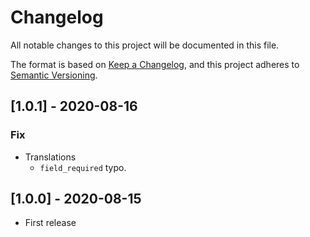 # Changelog

All notable changes to this project will be documented in this file.

The format is based on [Keep a Changelog](https://keepachangelog.com/en/1.0.0/),
and this project adheres to [Semantic Versioning](https://semver.org/spec/v2.0.0.html).

## [1.0.1] - 2020-08-16

### Fix

- Translations
  - `field_required` typo.

## [1.0.0] - 2020-08-15

- First release
